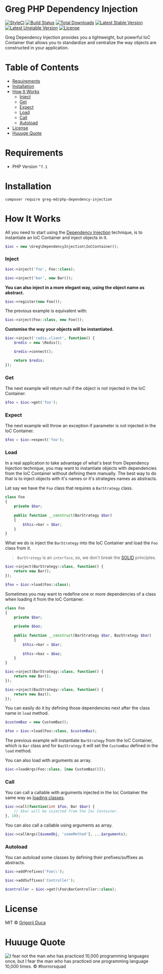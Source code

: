 # Greg PHP Dependency Injection

[![StyleCI](https://styleci.io/repos/95591536/shield?style=flat)](https://styleci.io/repos/29315729)
[![Build Status](https://travis-ci.org/greg-md/php-dependency-injection.svg)](https://travis-ci.org/greg-md/php-dependency-injection)
[![Total Downloads](https://poser.pugx.org/greg-md/php-dependency-injection/d/total.svg)](https://packagist.org/packages/greg-md/php-dependency-injection)
[![Latest Stable Version](https://poser.pugx.org/greg-md/php-dependency-injection/v/stable.svg)](https://packagist.org/packages/greg-md/php-dependency-injection)
[![Latest Unstable Version](https://poser.pugx.org/greg-md/php-dependency-injection/v/unstable.svg)](https://packagist.org/packages/greg-md/php-dependency-injection)
[![License](https://poser.pugx.org/greg-md/php-dependency-injection/license.svg)](https://packagist.org/packages/greg-md/php-dependency-injection)

Greg Dependency Injection provides you a lightweight, but powerful IoC Container
that allows you to standardize and centralize the way objects are constructed in your application.

# Table of Contents

* [Requirements](#requirements)
* [Installation](#installation)
* [How It Works](#how-it-works)
    * [Inject](#inject)
    * [Get](#get)
    * [Expect](#expect)
    * [Load](#load)
    * [Call](#call)
    * [Autoload](#autoload)
* [License](#license)
* [Huuuge Quote](#huuuge-quote)

# Requirements

* PHP Version `^7.1`

# Installation

`composer require greg-md/php-dependency-injection`

# How It Works

All you need to start using the [Dependency Injection](https://en.wikipedia.org/wiki/Dependency_injection) technique,
is to instantiate an IoC Container and inject objects in it.

```php
$ioc = new \Greg\DependencyInjection\IoCContainer();
```

### Inject

```php
$ioc->inject('foo', Foo::class);

$ioc->inject('bar', new Bar());
```

**You can also inject in a more elegant way, using the object name as abstract.**

```php
$ioc->register(new Foo());
```

The previous example is equivalent with:

```php
$ioc->inject(Foo::class, new Foo());
```

**Customise the way your objects will be instantiated.**

```php
$ioc->inject('redis.client', function() {
    $redis = new \Redis();

    $redis->connect();

    return $redis;
});
```

### Get

The next example will return null if the object is not injected in the IoC Container.

```php
$foo = $ioc->get('foo');
```

### Expect

The next example will throw an exception if parameter is not injected in the IoC Container.

```php
$foo = $ioc->expect('foo');
```

### Load

In a real application to take advantage of what's best from Dependency Injection technique,
you may want to instantiate objects with dependencies from the IoC Container without defining them manually.
The best way to do that is to inject objects with it's names or it's strategies names as abstracts.

Let say we have the `Foo` class that requires a `BarStrategy` class.

```php
class Foo
{
    private $bar;
    
    public function __construct(BarStrategy $bar)
    {
        $this->bar = $bar;
    }
}
```

What we do is inject the `BarStrategy` into the IoC Container and load the `Foo` class from it.

> `BarStrategy` is an `interface`,
> so, we don't break the [SOLID](https://en.wikipedia.org/wiki/SOLID_(object-oriented_design)) principles.

```php
$ioc->inject(BarStrategy::class, function() {
    return new Bar();
});

$foo = $ioc->load(Foo::class);
```

Sometimes you may want to redefine one or more dependencies of a class when loading it from the IoC Container.

```php
class Foo
{
    private $bar;
    
    private $baz;
    
    public function __construct(BarStrategy $bar, BazStrategy $bar)
    {
        $this->bar = $bar;
        
        $this->baz = $baz;
    }
}
```

```php
$ioc->inject(BarStrategy::class, function() {
    return new Bar();
});

$ioc->inject(BazStrategy::class, function() {
    return new Baz();
});
```

You can easily do it by defining those dependencies next after the class name in `load` method.

```php
$customBaz = new CustomBaz();

$foo = $ioc->load(Foo::class, $customBaz);
```

The previous example will instantiate `BarStrategy` from the IoC Container, which is `Bar` class
and for `BazStrategy` it will set the `CustomBaz` defined in the `load` method.

You can also load with arguments as array.

```php
$ioc->loadArgs(Foo::class, [new CustomBaz()]);
```

### Call

You can call a callable with arguments injected in the Ioc Container
the same way as [loading classes](#load).

```php
$ioc->call(function(int $foo, Bar $bar) {
    // $bar will be injected from the Ioc Container.
}, 10);
```

You can also call a callable using arguments as array.

```php
$ioc->callArgs([$someObj, 'someMethod'], ...$arguments);
```

### Autoload

You can autoload some classes by defining their prefixes/suffixes as abstracts.

```php
$ioc->addPrefixes('Foo\\');

$ioc->addSuffixes('Controller');

$controller = $ioc->get(\Foo\BarController::class);
```

# License

MIT © [Grigorii Duca](http://greg.md)

# Huuuge Quote

![I fear not the man who has practiced 10,000 programming languages once, but I fear the man who has practiced one programming language 10,000 times. &copy; #horrorsquad](http://greg.md/huuuge-quote-fb.jpg)
